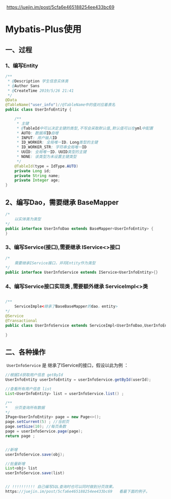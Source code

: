 #  

​	https://juejin.im/post/5cfa6e465188254ee433bc69

# Mybatis-Plus使用



## 一、过程

### 1、编写Entity

```java
/**
 * @Description 学生信息实体类
 * @Author Sans
 * @CreateTime 2019/5/26 21:41
 */
@Data
@TableName("user_info")//@TableName中的值对应着表名
public class UserInfoEntity {

    /**
     * 主键
     * @TableId中可以决定主键的类型,不写会采取默认值,默认值可以在yml中配置
     * AUTO: 数据库ID自增
     * INPUT: 用户输入ID
     * ID_WORKER: 全局唯一ID，Long类型的主键
     * ID_WORKER_STR: 字符串全局唯一ID
     * UUID: 全局唯一ID，UUID类型的主键
     * NONE: 该类型为未设置主键类型
     */
    @TableId(type = IdType.AUTO)
    private Long id;
    private String name;
    private Integer age;
}

```



## 2、编写Dao，需要继承 BaseMapper

```java
/*
	以实体类为类型
*/
public interface UserInfoDao extends BaseMapper<UserInfoEntity> {
}
```



### 3、编写Service(接口),需要继承 IService<>接口

```java
/*
	需要继承IService接口，并将Entity作为类型
*/
public interface UserInfoService extends IService<UserInfoEntity>{}

```



### 4、编写Service接口实现类 ,需要额外继承 ServiceImpl<>类

```java

/**
	ServiceImple<继承了BaseBaseMapper的dao，entity>
*/
@Service
@Transactional
public class UserInfoService extends ServiceImpl<UserInfoDao,UserInfoEntity> implements UserInfoService{
	    
}
```





## 二、各种操作

​	`UserInfoService` 是 继承了IService的接口，假设以此为例 ：

```java
//根据Id获取用户信息 getById
UserInfoEntity userInfoEntity = userInfoService.getById(userId);

//查看所有用户信息 list
List<UserInfoEntity> list = userInfoService.list() ;

/** 
*	分页查询所有数据
*/
IPage<UserInfoEntity> page = new Page<>();
page.setCurrent(5) ; //当前页
page.setSize(10); //每页条数
page = userInfoService.page(page);
return page ;


//新增
userInfoService.save(obj);

//批量新增
List<obj> list
userInfoService.save(list)


// !!!!!!!!!! 自己编写SQL查询时也可以同时做到分页效果。
https://juejin.im/post/5cfa6e465188254ee433bc69   看最下面的例子。



```





















